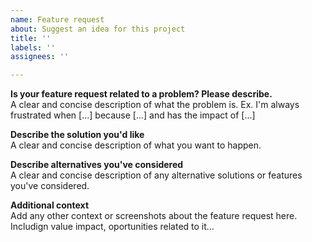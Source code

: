 ```yaml
---
name: Feature request
about: Suggest an idea for this project
title: ''
labels: ''
assignees: ''

---
```


**Is your feature request related to a problem? Please describe.** </br>
A clear and concise description of what the problem is. Ex. I'm always frustrated when [...] because [...] and has the impact of [...] 

**Describe the solution you'd like** </br>
A clear and concise description of what you want to happen.

**Describe alternatives you've considered** </br>
A clear and concise description of any alternative solutions or features you've considered.

**Additional context** </br>
Add any other context or screenshots about the feature request here. Includign value impact, oportunities related to it...
